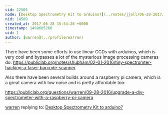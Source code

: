 ```yaml
---
cid: 22505
node: [Desktop Spectrometry Kit to arduino?](../notes/jjoll/06-28-2017/desktop-spectrometry-kit-to-arduino)
nid: 14589
created_at: 2017-06-28 15:54:20 +0000
timestamp: 1498665260
uid: 1
author: [warren](../profile/warren)
---
```


There have been some efforts to use linear CCDs with arduinos, which is very cool and bypasses a lot of the mysterious image processing cameras do: https://publiclab.org/notes/shubham/02-01-2016/tiny-spectromter-hacking-a-laser-barcode-scanner

Also there have been several builds around a raspberry pi camera, which is a great camera with low noise and is pretty affordable too:

https://publiclab.org/questions/warren/09-28-2016/upgrade-a-diy-spectrometer-with-a-raspberry-pi-camera

[warren](../profile/warren) replying to: [Desktop Spectrometry Kit to arduino?](../notes/jjoll/06-28-2017/desktop-spectrometry-kit-to-arduino)

